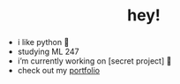 <h1 align="center">hey!</h1>
<h3 align="center"></h3>

- i like python 🐍
- studying ML 247
- i’m currently working on [secret project] 👀
- check out my [portfolio](https://jyoon.dev)

<!--
**jaykzu/jaykzu** is a ✨ _special_ ✨ repository because its `README.md` (this file) appears on your GitHub profile.

Here are some ideas to get you started:

- 🔭 I’m currently working on ...
- 🌱 I’m currently learning ...
- 👯 I’m looking to collaborate on ...
- 🤔 I’m looking for help with ...
- 💬 Ask me about ...
- 📫 How to reach me: ...
- 😄 Pronouns: ...
- ⚡ Fun fact: ...
-->

